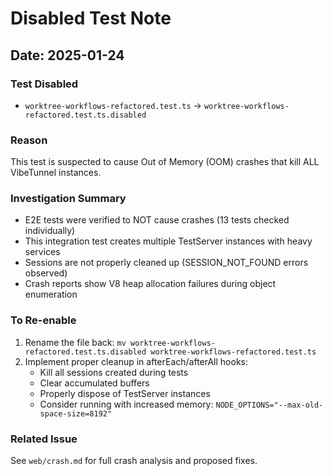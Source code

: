 # Disabled Test Note

## Date: 2025-01-24

### Test Disabled
- `worktree-workflows-refactored.test.ts` → `worktree-workflows-refactored.test.ts.disabled`

### Reason
This test is suspected to cause Out of Memory (OOM) crashes that kill ALL VibeTunnel instances.

### Investigation Summary
- E2E tests were verified to NOT cause crashes (13 tests checked individually)
- This integration test creates multiple TestServer instances with heavy services
- Sessions are not properly cleaned up (SESSION_NOT_FOUND errors observed)
- Crash reports show V8 heap allocation failures during object enumeration

### To Re-enable
1. Rename the file back: `mv worktree-workflows-refactored.test.ts.disabled worktree-workflows-refactored.test.ts`
2. Implement proper cleanup in afterEach/afterAll hooks:
   - Kill all sessions created during tests
   - Clear accumulated buffers
   - Properly dispose of TestServer instances
   - Consider running with increased memory: `NODE_OPTIONS="--max-old-space-size=8192"`

### Related Issue
See `web/crash.md` for full crash analysis and proposed fixes.
